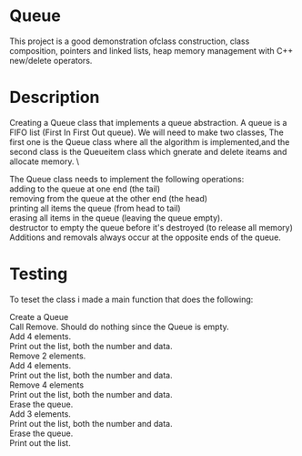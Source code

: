 # Queue
This project is a good demonstration ofclass construction, class composition, pointers and linked lists, heap memory management with C++ new/delete operators.


# Description
Creating a Queue class that implements a queue abstraction. A queue is a FIFO list (First In First Out queue). We will need to make two classes, The first one is the Queue class where all the algorithm is implemented,and the second class is the Queueitem class which gnerate and delete iteams and allocate memory. \

The Queue class needs to implement the following operations: \
adding to the queue at one end (the tail)\
removing from the queue at the other end (the head)\
printing all items the queue (from head to tail)\
erasing all items in the queue (leaving the queue empty).\
destructor to empty the queue before it's destroyed (to release all memory)\
Additions and removals always occur at the opposite ends of the queue.

# Testing
To teset the class i made a main function that does the following: 

Create a Queue \
Call Remove. Should do nothing since the Queue is empty. \
Add 4 elements. \
Print out the list, both the number and data. \
Remove 2 elements. \
Add 4 elements. \
Print out the list, both the number and data. \
Remove 4 elements \
Print out the list, both the number and data. \
Erase the queue. \
Add  3 elements. \
Print out the list, both the number and data. \
Erase the queue. \
Print out the list.
